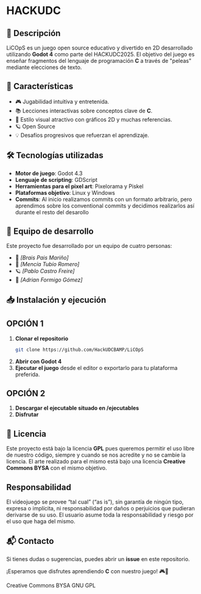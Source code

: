 # HACKUDC

## 📌 Descripción
LiCOpS es un juego open source educativo y divertido en 2D desarrollado utilizando **Godot 4** como parte del HACKUDC2025. El objetivo del juego es enseñar fragmentos del lenguaje de programación **C** a través de "peleas" mediante elecciones de texto.

## 🚀 Características
- 🎮 Jugabilidad intuitiva y entretenida.
- 📚 Lecciones interactivas sobre conceptos clave de **C**.
- 🎨 Estilo visual atractivo con gráficos 2D y muchas referencias.
- 🪐 Open Source
- 💡 Desafíos progresivos que refuerzan el aprendizaje.

## 🛠️ Tecnologías utilizadas
- **Motor de juego**: Godot 4.3
- **Lenguaje de scripting**: GDScript
- **Herramientas para el pixel art**: Pixelorama y Piskel
- **Plataformas objetivo**: Linux y Windows
- **Commits**: Al inicio realizamos commits con un formato arbitrario, pero aprendimos sobre los conventional commits y decidimos realizarlos así durante el resto del desarollo

## 👥 Equipo de desarrollo
Este proyecto fue desarrollado por un equipo de cuatro personas:
- 🚀 *[Brais Pais Mariño]*
- 🎨 *[Mencía Tubío Romero]*
- 🪐 *[Pablo Castro Freire]*
- 📝 *[Adrian Formigo Gómez]*

## 📥 Instalación y ejecución
## OPCIÓN 1
1. **Clonar el repositorio**
   ```sh
   git clone https://github.com/HackUDCBAMP/LiCOpS
   ```
2. **Abrir con Godot 4**
3. **Ejecutar el juego** desde el editor o exportarlo para tu plataforma preferida.

## OPCIÓN 2
1. **Descargar el ejecutable situado en /ejecutables**
2. **Disfrutar**

## 📜 Licencia
Este proyecto está bajo la licencia **GPL** pues queremos permitir el uso libre de nuestro código, siempre y cuando se nos acredite y no se cambie la licencia. El arte realizado para el mismo está bajo una licencia **Creative Commons BYSA** con el mismo objetivo.

## Responsabilidad
El videojuego se provee “tal cual” (“as is”), sin garantía de ningún tipo, expresa o implícita, ni responsabilidad por daños o perjuicios que pudieran derivarse de su uso. El usuario asume toda la responsabilidad y riesgo por el uso que haga del mismo.

## 📬 Contacto
Si tienes dudas o sugerencias, puedes abrir un **issue** en este repositorio.

¡Esperamos que disfrutes aprendiendo **C** con nuestro juego! 🎮🚀

Creative Commons BYSA
GNU GPL
